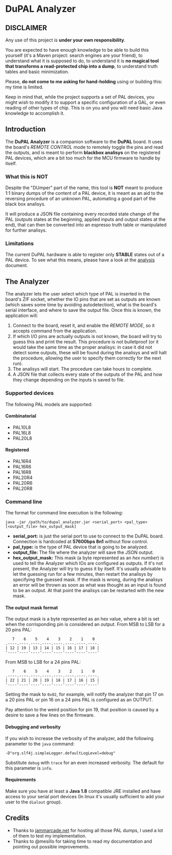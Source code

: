 # DuPAL Analyzer

## DISCLAIMER

Any use of this project is **under your own responsibility**.

You are expected to have enough knowledge to be able to build this yourself (it's a Maven project: search engines are your friend), to understand what it is supposed to do, to understand it is **no magical tool that transforms a read-protected chip into a dump**, to understand truth tables and basic minimization.

Please, **do not come to me asking for hand-holding** using or building this: my time is limited.

Keep in mind that, while the project supports a set of PAL devices, you might wish to modify it to support a specific configuration of a GAL, or even reading of other types of chip. This is on you and you will need basic Java knowledge to accomplish it.

## Introduction

The **DuPAL Analyzer** is a companion software to the **DuPAL** board.
It uses the board's *REMOTE CONTROL* mode to remotely toggle the pins and read the outputs, and is meant to perform **blackbox analisys** on the registered PAL devices, which are a bit too much for the MCU firmware to handle by itself.

### What this is NOT

Despite the "DUmper" part of the name, this tool is **NOT** meant to produce 1:1 binary dumps of the content of a PAL device, it is meant as an aid to the reversing procedure of an unknown PAL, automating a good part of the black box analisys.

It will produce a JSON file containing every recorded state change of the PAL (outputs states at the beginning, applied inputs and output states at the end), that can then be converted into an espresso truth table or manipulated for further analisys.

### Limitations

The current DuPAL hardware is able to register only **STABLE** states out of a PAL device. To see what this means, please have a look at the [analysis](docs/analysis.md) document.

## The Analyzer

The analyzer lets the user select which type of PAL is inserted in the board's ZIF socket, whether the IO pins that are set as outputs are known (which saves some time by avoiding autodetection), what is the board's serial interface, and where to save the output file.
Once this is known, the application will:

1. Connect to the board, reset it, and enable the *REMOTE MODE*, so it accepts command from the application.
2. If which I/O pins are actually outputs is not known, the board will try to guess this and print the result. This procedure is not bulletproof (or it would take the same time as the proper analisys: in case it did not detect some outputs, these will be found during the analisys and will halt the procedure, allowing the user to specify them correctly for the next run).
3. The analisys will start. The procedure can take hours to complete.
4. A JSON file that collects every state of the outputs of the PAL and how they change depending on the inputs is saved to file.

### Supported devices

The following PAL models are supported:

#### Combinatorial

- PAL10L8
- PAL16L8
- PAL20L8

#### Registered

- PAL16R4
- PAL16R6
- PAL16R8
- PAL20R4
- PAL20R6
- PAL20R8

### Command line

The format for command line execution is the following:

```text
java -jar /path/to/dupal_analyzer.jar <serial_port> <pal_type> [<output_file> hex_output_mask]
```

- **serial_port:** is just the serial port to use to connect to the DuPAL board. Connection is hardcoded at **57600bps 8n1** without flow control.
- **pal_type:** is the type of PAL device that is going to be analyzed.
- **output_file:** The file where the analyzer will save the JSON output.
- **hex_output_mask:** This mask (a byte represented as an *hex number*) is used to tell the Analyzer which IOs are configured as outputs. If it's not present, the Analyzer will try to guess it by itself. It's usually advisable to let the guessing run for a few minutes, then restart the analisys by specifying the guessed mask. If the mask is wrong, during the analisys an error will be thrown as soon as what was thought as an input is found to be an output. At that point the analisys can be restarted with the new mask.

#### The output mask format

The output mask is a byte represented as an hex value, where a bit is set when the corrisponding pin is considered an output.
From MSB to LSB for a 20 pins PAL:

```text
   7    6    5    4    3    2    1    0
.----.----.----.----.----.----.----.----.
| 12 | 19 | 13 | 14 | 15 | 16 | 17 | 18 |
'----'----'----'----'----'----'----'----'
```

From MSB to LSB for a 24 pins PAL:

```text
   7    6    5    4    3    2    1    0
.----.----.----.----.----.----.----.----.
| 22 | 21 | 20 | 19 | 18 | 17 | 16 | 15 |
'----'----'----'----'----'----'----'----'
```

Setting the mask to `0x02`, for example, will notify the analyzer that pin 17 on a 20 pins PAL or pin 16 on a 24 pins PAL is configured as an OUTPUT.

Pay attention to the weird position for pin 19, that position is caused by a desire to save a few lines on the firmware.

#### Debugging and verbosity

If you wish to increase the verbosity of the analyzer, add the following parameter to the `java` command:

```text
-D"org.slf4j.simpleLogger.defaultLogLevel=debug"
```

Substitute `debug` with `trace` for an even increased verbosity. The default for this parameter is `info`.

#### Requirements

Make sure you have at least a **Java 1.8** compatible JRE installed and have access to your serial port devices (In linux it's usually sufficient to add your user to the `dialout` group).

## Credits

- Thanks to [jammarcade.net](https://www.jammarcade.net/) for hosting all those PAL dumps, I used a lot of them to test my implementation.
- Thanks to @mesillo for taking time to read my documentation and pointing out possible improvements.
